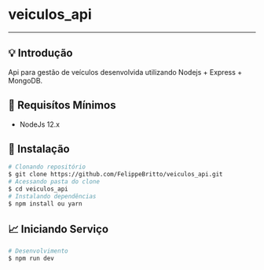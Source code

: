 # veiculos_api

<hr>

## :bulb: Introdução

Api para gestão de veículos desenvolvida utilizando Nodejs + Express + MongoDB.

## :memo: Requisítos Mínimos

- NodeJs 12.x

## :pushpin: Instalação

```bash
# Clonando repositório
$ git clone https://github.com/FelippeBritto/veiculos_api.git
# Acessando pasta do clone
$ cd veiculos_api
# Instalando dependências
$ npm install ou yarn
```

## 📈 Iniciando Serviço

```bash
# Desenvolvimento
$ npm run dev
```
